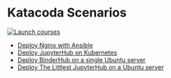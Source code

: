 # Katacoda Scenarios
[![Launch courses](https://img.shields.io/badge/Katacoda-launch_courses-%234183c4)](https://katacoda.com/manics/)

- [Deploy Nginx with Ansible](https://killercoda.com/manics/scenario/ansible-nginx-ubuntu)
- [Deploy JupyterHub on Kubernetes](https://katacoda.com/manics/scenarios/jupyterhub-kubernetes)
- [Deploy BinderHub on a single Ubuntu server](https://katacoda.com/manics/scenarios/binderhub-in-a-box)
- [Deploy The Littlest JupyterHub on a Ubuntu server](https://katacoda.com/manics/scenarios/the-littlest-jupyterhub)
